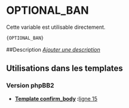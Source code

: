 # OPTIONAL_BAN


Cette variable est utilisable directement.

```html
{OPTIONAL_BAN}
```

##Description
[*Ajouter une description*](https://fa-tvars.appspot.com/var/OPTIONAL_BAN)

## Utilisations dans les templates

### Version phpBB2

* __[Template confirm_body](../tpl/var/subsilver/confirm_body.md#readme) :__[ligne 15](../tpl/src/subsilver/confirm_body.tpl#L15)